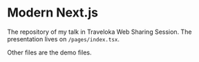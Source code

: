 # Modern Next.js

The repository of my talk in Traveloka Web Sharing Session. The presentation lives on `/pages/index.tsx`.

Other files are the demo files.
